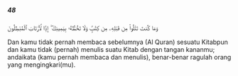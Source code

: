 ##### 48

<span class="ayah">وَمَا كُنتَ تَتْلُوا۟ مِن قَبْلِهِۦ مِن كِتَٰبٍۢ وَلَا تَخُطُّهُۥ بِيَمِينِكَ ۖ إِذًۭا لَّٱرْتَابَ ٱلْمُبْطِلُونَ</span>

<span class="ayah_translation">Dan kamu tidak pernah membaca sebelumnya (Al Quran) sesuatu Kitabpun dan kamu tidak (pernah) menulis suatu Kitab dengan tangan kananmu; andaikata (kamu pernah membaca dan menulis), benar-benar ragulah orang yang mengingkari(mu).</span>
